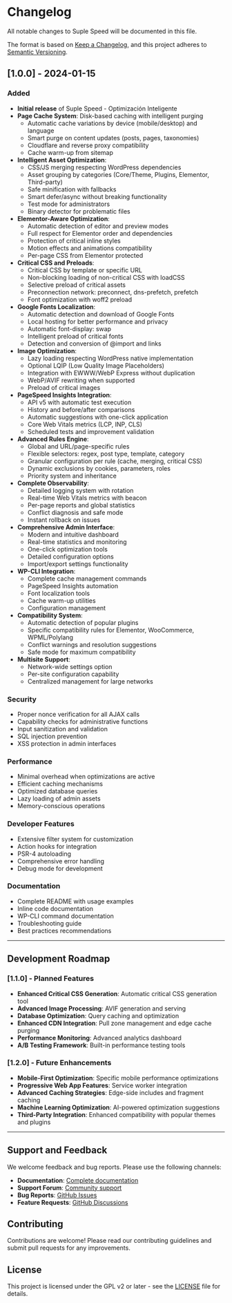 # Changelog

All notable changes to Suple Speed will be documented in this file.

The format is based on [Keep a Changelog](https://keepachangelog.com/en/1.0.0/),
and this project adheres to [Semantic Versioning](https://semver.org/spec/v2.0.0.html).

## [1.0.0] - 2024-01-15

### Added
- **Initial release** of Suple Speed - Optimización Inteligente
- **Page Cache System**: Disk-based caching with intelligent purging
  - Automatic cache variations by device (mobile/desktop) and language
  - Smart purge on content updates (posts, pages, taxonomies)
  - Cloudflare and reverse proxy compatibility
  - Cache warm-up from sitemap
- **Intelligent Asset Optimization**: 
  - CSS/JS merging respecting WordPress dependencies
  - Asset grouping by categories (Core/Theme, Plugins, Elementor, Third-party)
  - Safe minification with fallbacks
  - Smart defer/async without breaking functionality
  - Test mode for administrators
  - Binary detector for problematic files
- **Elementor-Aware Optimization**:
  - Automatic detection of editor and preview modes
  - Full respect for Elementor order and dependencies
  - Protection of critical inline styles
  - Motion effects and animations compatibility
  - Per-page CSS from Elementor protected
- **Critical CSS and Preloads**:
  - Critical CSS by template or specific URL
  - Non-blocking loading of non-critical CSS with loadCSS
  - Selective preload of critical assets
  - Preconnection network: preconnect, dns-prefetch, prefetch
  - Font optimization with woff2 preload
- **Google Fonts Localization**:
  - Automatic detection and download of Google Fonts
  - Local hosting for better performance and privacy
  - Automatic font-display: swap
  - Intelligent preload of critical fonts
  - Detection and conversion of @import and links
- **Image Optimization**:
  - Lazy loading respecting WordPress native implementation
  - Optional LQIP (Low Quality Image Placeholders)
  - Integration with EWWW/WebP Express without duplication
  - WebP/AVIF rewriting when supported
  - Preload of critical images
- **PageSpeed Insights Integration**:
  - API v5 with automatic test execution
  - History and before/after comparisons
  - Automatic suggestions with one-click application
  - Core Web Vitals metrics (LCP, INP, CLS)
  - Scheduled tests and improvement validation
- **Advanced Rules Engine**:
  - Global and URL/page-specific rules
  - Flexible selectors: regex, post type, template, category
  - Granular configuration per rule (cache, merging, critical CSS)
  - Dynamic exclusions by cookies, parameters, roles
  - Priority system and inheritance
- **Complete Observability**:
  - Detailed logging system with rotation
  - Real-time Web Vitals metrics with beacon
  - Per-page reports and global statistics
  - Conflict diagnosis and safe mode
  - Instant rollback on issues
- **Comprehensive Admin Interface**:
  - Modern and intuitive dashboard
  - Real-time statistics and monitoring
  - One-click optimization tools
  - Detailed configuration options
  - Import/export settings functionality
- **WP-CLI Integration**:
  - Complete cache management commands
  - PageSpeed Insights automation
  - Font localization tools
  - Cache warm-up utilities
  - Configuration management
- **Compatibility System**:
  - Automatic detection of popular plugins
  - Specific compatibility rules for Elementor, WooCommerce, WPML/Polylang
  - Conflict warnings and resolution suggestions
  - Safe mode for maximum compatibility
- **Multisite Support**:
  - Network-wide settings option
  - Per-site configuration capability
  - Centralized management for large networks

### Security
- Proper nonce verification for all AJAX calls
- Capability checks for administrative functions
- Input sanitization and validation
- SQL injection prevention
- XSS protection in admin interfaces

### Performance
- Minimal overhead when optimizations are active
- Efficient caching mechanisms
- Optimized database queries
- Lazy loading of admin assets
- Memory-conscious operations

### Developer Features
- Extensive filter system for customization
- Action hooks for integration
- PSR-4 autoloading
- Comprehensive error handling
- Debug mode for development

### Documentation
- Complete README with usage examples
- Inline code documentation
- WP-CLI command documentation
- Troubleshooting guide
- Best practices recommendations

---

## Development Roadmap

### [1.1.0] - Planned Features
- **Enhanced Critical CSS Generation**: Automatic critical CSS generation tool
- **Advanced Image Processing**: AVIF generation and serving
- **Database Optimization**: Query caching and optimization
- **Enhanced CDN Integration**: Pull zone management and edge cache purging
- **Performance Monitoring**: Advanced analytics dashboard
- **A/B Testing Framework**: Built-in performance testing tools

### [1.2.0] - Future Enhancements
- **Mobile-First Optimization**: Specific mobile performance optimizations
- **Progressive Web App Features**: Service worker integration
- **Advanced Caching Strategies**: Edge-side includes and fragment caching
- **Machine Learning Optimization**: AI-powered optimization suggestions
- **Third-Party Integration**: Enhanced compatibility with popular themes and plugins

---

## Support and Feedback

We welcome feedback and bug reports. Please use the following channels:

- **Documentation**: [Complete documentation](https://suple.com/speed/docs)
- **Support Forum**: [Community support](https://suple.com/speed/forum)
- **Bug Reports**: [GitHub Issues](https://github.com/suple/suple-speed/issues)
- **Feature Requests**: [GitHub Discussions](https://github.com/suple/suple-speed/discussions)

## Contributing

Contributions are welcome! Please read our contributing guidelines and submit pull requests for any improvements.

## License

This project is licensed under the GPL v2 or later - see the [LICENSE](LICENSE) file for details.